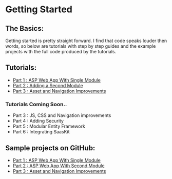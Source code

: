 # Getting Started

## The Basics:

Getting started is pretty straight forward. I find that code speaks louder then words, so below are tutorials with step by step guides and the example projects with the full code produced by the tutorials.

## Tutorials:

- [Part 1 : ASP Web App With Single Module](tutorials/part-one-basic-web-app-with-single-module) 
- [Part 2 : Adding a Second Module](tutorials/part-two-adding-a-second-module) 
- [Part 3 : Asset and Navigation Improvements](tutorials/part-three-asset-and-nav-improvements)

### Tutorials Coming Soon..

- Part 3 : JS, CSS and Navigation improvements
- Part 4 : Adding Security
- Part 5 : Modular Entity Framework
- Part 6 : Integrating SaasKit   

## Sample projects on GitHub:

- [Part 1 : ASP Web App With Single Module](https://github.com/treefishuk/nomoni/tree/master/examples/Nomoni.Examples.Basic/) 
- [Part 2 : ASP Web App With Second Module](https://github.com/treefishuk/nomoni/tree/master/examples/Nomoni.Examples.SecondModule/) 
- [Part 3 : Asset and Navigation Improvements](https://github.com/treefishuk/nomoni/tree/master/examples/Nomoni.Examples.AssetAndNavImprovements/) 
